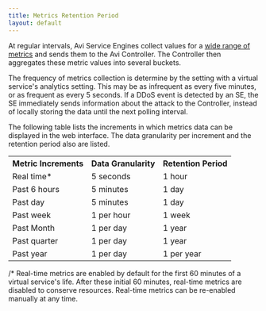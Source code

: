 ```yaml
---
title: Metrics Retention Period
layout: default
---
```

At regular intervals, Avi Service Engines collect values for a <a href="/docs/16.3/metrics-list">wide range of metrics</a> and sends them to the Avi Controller. The Controller then aggregates these metric values into several buckets.

The frequency of metrics collection is determine by the setting with a virtual service's analytics setting. This may be as infrequent as every five minutes, or as frequent as every 5 seconds. If a DDoS event is detected by an SE, the SE immediately sends information about the attack to the Controller, instead of locally storing the data until the next polling interval.

The following table lists the increments in which metrics data can be displayed in the web interface. The data granularity per increment and the retention period also are listed.
<table class="myTable table table-bordered table-hover">  
<tbody>         
<tr>    
<th>Metric Increments
</th>
<th> Data Granularity
</th>
<th> Retention Period
</th>
</tr>
<tr>    
<td>Real time*</td>
<td>   5 seconds</td>
<td>     1 hour</td>
</tr>
<tr>    
<td>Past 6 hours</td>
<td>   5 minutes</td>
<td>     1 day</td>
</tr>
<tr>    
<td>Past day</td>
<td>   5 minutes</td>
<td>     1 day</td>
</tr>
<tr>    
<td>Past week</td>
<td>   1 per hour</td>
<td>     1 week</td>
</tr>
<tr>    
<td>Past Month</td>
<td>   1 per day</td>
<td>     1 year</td>
</tr>
<tr>    
<td>Past quarter</td>
<td>   1 per day</td>
<td>     1 year</td>
</tr>
<tr>    
<td>Past year</td>
<td>   1 per day</td>
<td>     1 per year</td>
</tr>
</tbody>
</table>  

 

/* Real-time metrics are enabled by default for the first 60 minutes of a virtual service's life. After these initial 60 minutes, real-time metrics are disabled to conserve resources. Real-time metrics can be re-enabled manually at any time.
